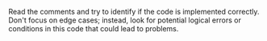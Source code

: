 Read the comments and try to identify if the code is implemented correctly. Don't focus on edge cases; instead, look for potential logical errors or conditions in this code that could lead to problems.